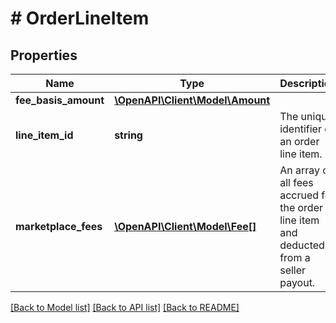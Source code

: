 # # OrderLineItem

## Properties

Name | Type | Description | Notes
------------ | ------------- | ------------- | -------------
**fee_basis_amount** | [**\OpenAPI\Client\Model\Amount**](Amount.md) |  | [optional]
**line_item_id** | **string** | The unique identifier of an order line item. | [optional]
**marketplace_fees** | [**\OpenAPI\Client\Model\Fee[]**](Fee.md) | An array of all fees accrued for the order line item and deducted from a seller payout. | [optional]

[[Back to Model list]](../../README.md#models) [[Back to API list]](../../README.md#endpoints) [[Back to README]](../../README.md)
